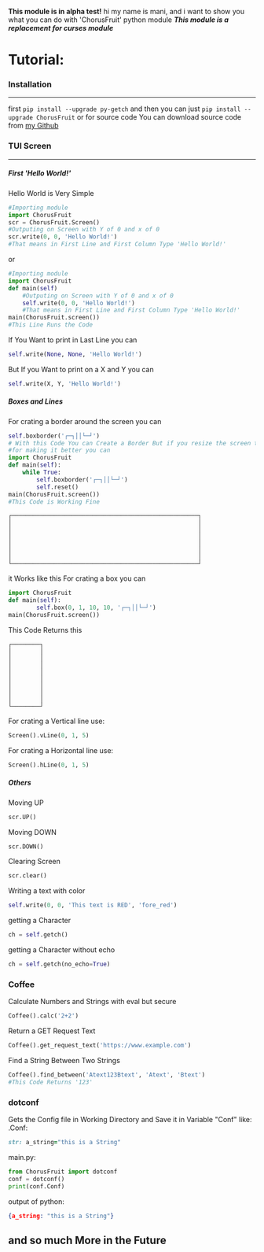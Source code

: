 **This module is in alpha test!**
hi my name is mani, and i want to show you what you can do with 'ChorusFruit' python module
***This module is a replacement for curses module***
# Tutorial:
### Installation
****
first `pip install --upgrade py-getch` and then
you can just `pip install --upgrade ChorusFruit`
or for source code You can download source code from [my Github](https:\\github.com\mani_farizi)
### TUI Screen
****
##### First 'Hello World!'
Hello World is Very Simple
```python 
#Importing module
import ChorusFruit
scr = ChorusFruit.Screen()
#Outputing on Screen with Y of 0 and x of 0
scr.write(0, 0, 'Hello World!')
#That means in First Line and First Column Type 'Hello World!'
```
or
```python 
#Importing module
import ChorusFruit
def main(self)
    #Outputing on Screen with Y of 0 and x of 0
    self.write(0, 0, 'Hello World!')
    #That means in First Line and First Column Type 'Hello World!'
main(ChorusFruit.screen())
#This Line Runs the Code
```
If You Want to print in Last Line you can 
```python 
self.write(None, None, 'Hello World!')
```
But If you Want to print on a X and Y you can
```python
self.write(X, Y, 'Hello World!')
```
##### Boxes and Lines
For crating a border around the screen you can
```python
self.boxborder('┌─┐││└─┘')
# With this Code You can Create a Border But if you resize the screen the code is not working corect
#for making it better you can
import ChorusFruit
def main(self):
    while True:
        self.boxborder('┌─┐││└─┘')
        self.reset()
main(ChorusFruit.screen())
#This Code is Working Fine
```
```text
┌─────────────────────────────────────────────────────┐
│                                                     │
│                                                     │
│                                                     │
│                                                     │
│                                                     │
│                                                     │
└─────────────────────────────────────────────────────┘
```
it Works like this
For crating a box you can
```python
import ChorusFruit
def main(self):
        self.box(0, 1, 10, 10, '┌─┐││└─┘')
main(ChorusFruit.screen())
```
This Code Returns this
```text
┌────────┐
│        │
│        │
│        │
│        │
│        │
│        │
│        │
│        │
└────────┘
```
For crating a Vertical line use:
```python
Screen().vLine(0, 1, 5)
```
For crating a Horizontal line use:
```python
Screen().hLine(0, 1, 5)
```
##### Others
Moving UP
```python
scr.UP()
```
Moving DOWN
```python
scr.DOWN()
```
Clearing Screen
```python
scr.clear()
```
Writing a text with color
```python
self.write(0, 0, 'This text is RED', 'fore_red')
```
getting a Character
```python
ch = self.getch()
```
getting a Character without echo
```python
ch = self.getch(no_echo=True)
```
### Coffee
Calculate Numbers and Strings with eval but secure
```python
Coffee().calc('2+2')
```
Return a GET Request Text
```python
Coffee().get_request_text('https://www.example.com')
```
Find a String Between Two Strings
```python
Coffee().find_between('Atext123Btext', 'Atext', 'Btext')
#This Code Returns '123'
```
### dotconf
Gets the Config file in Working Directory and Save it in Variable "Conf"
like:
.Conf:
```ruby
str: a_string="this is a String"
```
main.py:
```python
from ChorusFruit import dotconf
conf = dotconf()
print(conf.Conf)
```
output of python:
```json
{a_string: "this is a String"}
```
## and so much More in the Future